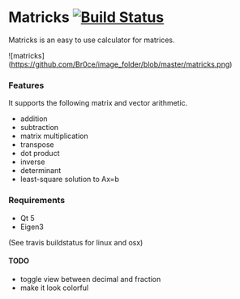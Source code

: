 # Matricks [![Build Status](https://travis-ci.org/Br0ce/ma_tricks.svg?branch=master)](https://travis-ci.org/Br0ce/ma_tricks)

Matricks is an easy to use calculator for matrices.


![matricks] (https://github.com/Br0ce/image_folder/blob/master/matricks.png)

### Features

It supports the following matrix and vector arithmetic.

* addition
* subtraction
* matrix multiplication
* transpose
* dot product
* inverse
* determinant
* least-square solution to Ax=b

### Requirements

* Qt 5
* Eigen3

(See travis buildstatus for linux and osx)

#### TODO

* toggle view between decimal and fraction
* make it look colorful

